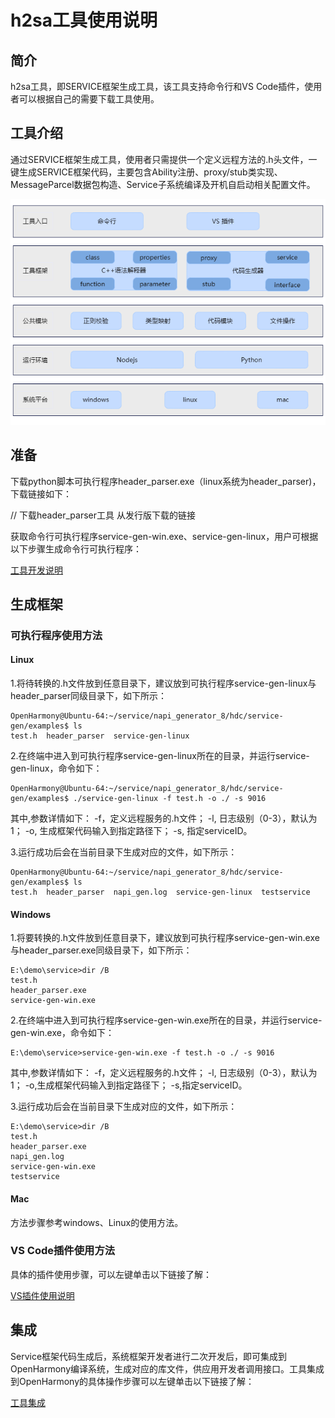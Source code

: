 # h2sa工具使用说明
## 简介

h2sa工具，即SERVICE框架生成工具，该工具支持命令行和VS Code插件，使用者可以根据自己的需要下载工具使用。

## 工具介绍

通过SERVICE框架生成工具，使用者只需提供一个定义远程方法的.h头文件，一键生成SERVICE框架代码，主要包含Ability注册、proxy/stub类实现、MessageParcel数据包构造、Service子系统编译及开机自启动相关配置文件。

![](../figures/pic-service-frm.png)

## 准备

下载python脚本可执行程序header_parser.exe（linux系统为header_parser)，下载链接如下：

// 下载header_parser工具  从发行版下载的链接

获取命令行可执行程序service-gen-win.exe、service-gen-linux，用户可根据以下步骤生成命令行可执行程序：

[工具开发说明](https://gitee.com/openharmony/napi_generator/tree/master/src/cli/h2sa/docs/guide/DEVELOP_ZH.md)

## 生成框架

### 可执行程序使用方法

#### Linux

1.将待转换的.h文件放到任意目录下，建议放到可执行程序service-gen-linux与header_parser同级目录下，如下所示：

	OpenHarmony@Ubuntu-64:~/service/napi_generator_8/hdc/service-gen/examples$ ls
	test.h  header_parser  service-gen-linux

2.在终端中进入到可执行程序service-gen-linux所在的目录，并运行service-gen-linux，命令如下：

	OpenHarmony@Ubuntu-64:~/service/napi_generator_8/hdc/service-gen/examples$ ./service-gen-linux -f test.h -o ./ -s 9016 

其中,参数详情如下：
  -f，定义远程服务的.h文件；
  -l, 日志级别（0-3），默认为1；
  -o, 生成框架代码输入到指定路径下；
  -s, 指定serviceID。

3.运行成功后会在当前目录下生成对应的文件，如下所示：

	OpenHarmony@Ubuntu-64:~/service/napi_generator_8/hdc/service-gen/examples$ ls
	test.h  header_parser  napi_gen.log  service-gen-linux  testservice

#### Windows

1.将要转换的.h文件放到任意目录下，建议放到可执行程序service-gen-win.exe与header_parser.exe同级目录下，如下所示：

	E:\demo\service>dir /B
	test.h
	header_parser.exe
	service-gen-win.exe

2.在终端中进入到可执行程序service-gen-win.exe所在的目录，并运行service-gen-win.exe，命令如下：

	E:\demo\service>service-gen-win.exe -f test.h -o ./ -s 9016 

其中,参数详情如下：
  -f，定义远程服务的.h文件；
  -l, 日志级别（0-3），默认为1；
  -o,生成框架代码输入到指定路径下；
  -s,指定serviceID。

3.运行成功后会在当前目录下生成对应的文件，如下所示：

	E:\demo\service>dir /B
	test.h
	header_parser.exe
	napi_gen.log
	service-gen-win.exe
	testservice

#### Mac

方法步骤参考windows、Linux的使用方法。

### VS Code插件使用方法

具体的插件使用步骤，可以左键单击以下链接了解：

[VS插件使用说明](https://gitee.com/openharmony/napi_generator/tree/master/src/vscode_plugin/h2sa/service_vs_plugin/docs/usage/INSTRUCTION_ZH.md)

## 集成

Service框架代码生成后，系统框架开发者进行二次开发后，即可集成到OpenHarmony编译系统，生成对应的库文件，供应用开发者调用接口。工具集成到OpenHarmony的具体操作步骤可以左键单击以下链接了解：

[工具集成](https://gitee.com/openharmony/napi_generator/blob/master/src/cli/h2sa/docs/usage/h2sa_ENSEMBLE_METHOD_ZH.md)

